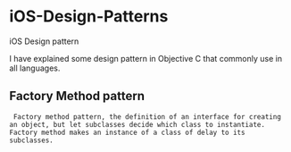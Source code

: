 # iOS-Design-Patterns
iOS Design pattern

I have explained some design pattern in Objective C that commonly use in all languages.
    
   ## Factory Method pattern 

     Factory method pattern, the definition of an interface for creating an object, but let subclasses decide which class to instantiate. Factory method makes an instance of a class of delay to its subclasses.
